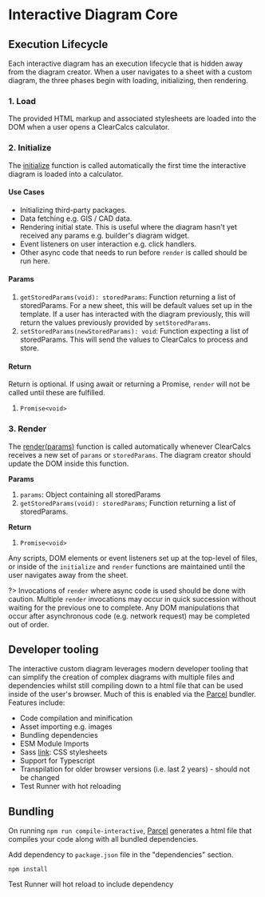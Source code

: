# Interactive Diagram Core

## Execution Lifecycle

Each interactive diagram has an execution lifecycle that is hidden away from the diagram creator. When a user navigates to a sheet with a custom diagram, the three phases begin with loading, initializing, then rendering.

### 1. Load

The provided HTML markup and associated stylesheets are loaded into the DOM when a user opens a ClearCalcs calculator.

### 2. Initialize

The [initialize](https://github.com/ClearCalcs/custom-diagram-boilerplate/blob/main/src/interactive/interface.ts#L7) function is called automatically the first time the interactive diagram is loaded into a calculator.

#### Use Cases

-   Initializing third-party packages.
-   Data fetching e.g. GIS / CAD data.
-   Rendering initial state. This is useful where the diagram hasn't yet received any params e.g. builder's diagram widget.
-   Event listeners on user interaction e.g. click handlers.
-   Other async code that needs to run before `render` is called should be run here.

#### Params

1. `getStoredParams(void): storedParams`: Function returning a list of storedParams. For a new sheet, this will be default values set up in the template. If a user has interacted with the diagram previously, this will return the values previously provided by `setStoredParams`.
2. `setStoredParams(newStoredParams): void`: Function expecting a list of storedParams. This will send the values to ClearCalcs to process and store.

#### Return

Return is optional. If using await or returning a Promise, `render` will not be called until these are fulfilled.

1. `Promise<void>`

### 3. Render

The [render(params)](https://github.com/ClearCalcs/custom-diagram-boilerplate/blob/main/src/interactive/interface.ts#L21) function is called automatically whenever ClearCalcs receives a new set of `params` or `storedParams`. The diagram creator should update the DOM inside this function.

**Params**

1. `params`: Object containing all storedParams
2. `getStoredParams(void): storedParams`; Function returning a list of storedParams.

**Return**

1. `Promise<void>`

Any scripts, DOM elements or event listeners set up at the top-level of files, or inside of the `initialize` and `render` functions are maintained until the user navigates away from the sheet.

?> Invocations of `render` where async code is used should be done with caution. Multiple `render` invocations may occur in quick succession without waiting for the previous one to complete. Any DOM manipulations that occur after asynchronous code (e.g. network request) may be completed out of order.

## Developer tooling

The interactive custom diagram leverages modern developer tooling that can simplify the creation of complex diagrams with multiple files and dependencies whilst still compiling down to a html file that can be used inside of the user's browser. Much of this is enabled via the [Parcel](https://parceljs.org/) bundler. Features include:

-   Code compilation and minification
-   Asset importing e.g. images
-   Bundling dependencies
-   ESM Module Imports
-   Sass [link](https://sass-lang.com/): CSS stylesheets
-   Support for Typescript
-   Transpilation for older browser versions (i.e. last 2 years) - should not be changed
-   Test Runner with hot reloading

## Bundling

On running `npm run compile-interactive`, [Parcel](https://parceljs.org/) generates a html file that compiles your code along with all bundled dependencies.

Add dependency to `package.json` file in the "dependencies" section.

```
npm install
```

Test Runner will hot reload to include dependency
